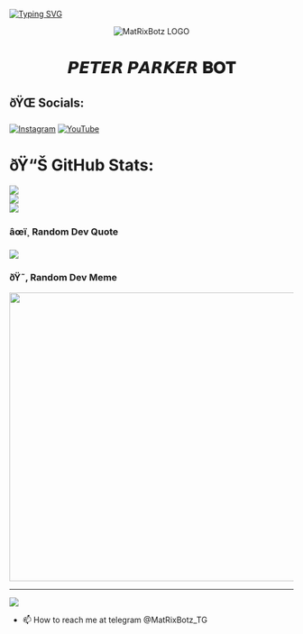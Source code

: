 <a href="https://git.io/typing-svg"><img src="https://readme-typing-svg.demolab.com?font=WELCOME+TO+PETER+PATKER+BOT+&weight=10000&size=1000&pause=1000&width=435&lines=The+five+boxing+wizards+jump+quickly" alt="Typing SVG" /></a>
<p align="center">
  <img src="https://telegra.ph/file/79bd83439254ed9c4bbca.jpg" alt="MatRixBotz LOGO">
</p>
<h1 align="center">
  <b> 𝙋𝙀𝙏𝙀𝙍 𝙋𝘼𝙍𝙆𝙀𝙍 𝐁𝐎𝐓</b>
</h1>



## ðŸŒ Socials:
[![Instagram](https://img.shields.io/badge/Instagram-%23E4405F.svg?logo=Instagram&logoColor=white)](https://instagram.com/@matrix._01) [![YouTube](https://img.shields.io/badge/YouTube-%23FF0000.svg?logo=YouTube&logoColor=white)](https://youtube.com/c/https://youtube.com/@matrixbotz) 
# ðŸ“Š GitHub Stats:
![](https://github-readme-stats.vercel.app/api?username=d65ff6f3&theme=dark&hide_border=false&include_all_commits=true&count_private=false)<br/>
![](https://github-readme-streak-stats.herokuapp.com/?user=d65ff6f3&theme=dark&hide_border=false)<br/>
![](https://github-readme-stats.vercel.app/api/top-langs/?username=d65ff6f3&theme=dark&hide_border=false&include_all_commits=true&count_private=false&layout=compact)

### âœï¸ Random Dev Quote
![](https://quotes-github-readme.vercel.app/api?type=horizontal&theme=radical)

### ðŸ˜‚ Random Dev Meme
<img src="https://random-memer.herokuapp.com/" width="512px"/>

---
[![](https://visitcount.itsvg.in/api?id=d65ff6f3&icon=0&color=0)](https://visitcount.itsvg.in)

<!-- Proudly created with GPRM ( https://gprm.itsvg.in ) -->
- 📫 How to reach me at telegram @MatRixBotz_TG

<!---
d65ff6f3/d65ff6f3 is a ✨ special ✨ repository because its `README.md` (this file) appears on your GitHub profile.
You can click the Preview link to take a look at your changes.
--->

